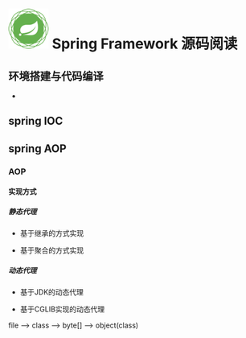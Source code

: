 # <img src="src/docs/asciidoc/images/spring-framework.png" width="80" height="80"> Spring Framework 源码阅读
## 环境搭建与代码编译
* 
## spring IOC

## spring AOP
### AOP

#### 实现方式

##### 静态代理

- 基于继承的方式实现

- 基于聚合的方式实现

##### 动态代理 

- 基于JDK的动态代理

- 基于CGLIB实现的动态代理

file --> class --> byte[] --> object(class)
